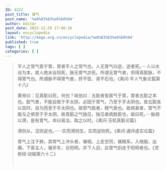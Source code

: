 ```yaml
---
ID: 4222
post_title: 胃气
post_name: '%e8%83%83%e6%b0%94'
author: Editor
post_date: 2023-12-29 17:48:16
layout: encyclopedia
link: 'http://kege.org.cn/encyclopedia/%e8%83%83%e6%b0%94'
published: true
tags: [ ]
categories: [ ]
---
```

<blockquote>平人之常气禀于胃，胃者平人之常气也，人无胃气曰逆，逆者死。····人以水谷为本，故人绝水谷则死，脉无胃气亦死。所谓无胃气者，但得真脏脉，不得胃气也。所谓脉不得胃气者，肝不弦、肾不石也。《素问·平人气象论篇第十八》

黄帝曰：见真脏曰死，何也？岐伯曰：五脏者皆禀气于胃，胃者五脏之本也。脏气者，不能自致于手太阴，必因于胃气，乃至于手太阴也。故五脏各以其时，自为而至于手太阴也。故邪气胜者，精气衰也。故病甚者，胃气不能与之俱至于手太阴，故真脏之气独见，独见者病胜脏也，故曰死。····脉弱以滑，是有胃气，命曰易治，取之以时。《素问·玉机真脏论篇》

滑则从，涩则逆也。······实而滑则生，实而逆则死。《素问·通评虚实论篇》

胃气上注于肺，其悍气上冲头者，循咽，上走空窍，循眼系，入络脑，出顑，下客主人，循牙车，合阳明，并下人迎，此胃气别走于阳明者也。《灵枢经·动输第六十二》

&nbsp;</blockquote>